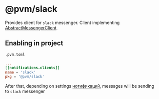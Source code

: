 # @pvm/slack

Provides client for `slack` messenger. Client implementing [AbstractMessengerClient](api/classes/pvm_notifications.AbstractMessengerClient.md).

## Enabling in project

`.pvm.toml`
```toml
...
[[notifications.clients]]
name = 'slack'
pkg = '@pvm/slack'
```
After that, depending on settings [нотификаций](api/interfaces/pvm_core.Config.md#notifications), messages will be sending to `slack` messenger